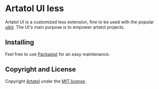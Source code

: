 Artatol UI less
=====================

Artatol UI is a customized less extension, fine to be used with the popular [uikit](http://www.getuikit.com). The UI's main purpose is to empower artatol projects.

## Installing

Feel free to use [Packagist](https://packagist.org/packages/artatol/ui) for an easy maintenance.

## Copyright and License

Copyright [Artatol](https://www.artatol.com) under the [MIT license](LICENSE.md).
